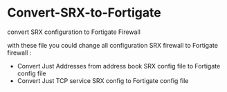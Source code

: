 # Convert-SRX-to-Fortigate
convert SRX configuration to Fortigate Firewall

with these file you could change all configuration SRX firewall to Fortigate firewall :

- Convert Just Addresses from address book SRX config file to Fortigate config file
- Convert Just TCP service SRX config to Fortigate config file
